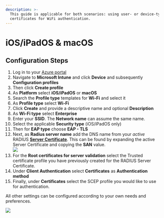 ```yaml
---
description: >-
  This guide is applicable for both scenarios: using user- or device-type
  certificates for WiFi authentication.
---
```


# iOS/iPadOS & macOS

## Configuration Steps

1. Log in to your [Azure portal](https://portal.azure.com/)
2. Navigate to **Microsoft Intune** and click **Device** and subsequently **Configuration profiles**
3. Then click **Create profile**
4. As **Platform** select **iOS/iPadOS** or **macOS**
5. Search the **Profile type** templates for **Wi-Fi** and select it
6. As **Profile type** select **Wi-Fi**
7. Click **Create** and provide a descriptive name and optional **Description**
8. As **Wi-Fi type** select **Enterprise**
9. Enter your **SSID**. The **Network name** can assume the same name.
10. Select the applicable **Security type** (iOS/iPadOS only)
11. Then for **EAP type** choose **EAP - TLS**
12. Next, as **Radius server name** add the DNS name from your _active_ RADIUS [**Server Certificate**](../../../portal/settings/settings-server/certificates.md). This can be found by expanding the active Server Certificate and copying the **SAN** value. \
    ![](<../../../.gitbook/assets/image (69) (1) (1).png>)
13. For the **Root certificates for server validation** select the Trusted certificate profile you have previously created for the RADIUS Server Certificate.
14. Under **Client Authentication** select **Certificates** as **Authentication method**&#x20;
15. Finally, under **Certificates** select the SCEP profile you would like to use for authentication.

All other settings can be configured according to your own needs and preferences.

![](<../../../.gitbook/assets/image (91).png>)
